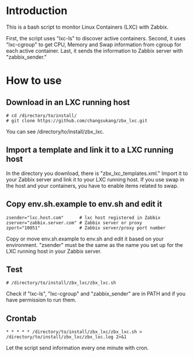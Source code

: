 # Introduction
This is a bash script to monitor Linux Containers (LXC) with Zabbix.

First, the script uses "lxc-ls" to discover active containers. 
Second, it uses "lxc-cgroup" to get CPU, Memory and Swap information from cgroup for each active container.
Last, it sends the information to Zabbix server with "zabbix_sender."

# How to use

## Download in an LXC running host
```
# cd /directory/to/install/
# git clone https://github.com/changsukang/zbx_lxc.git
```
You can see /directory/to/install/zbx_lxc.

## Import a template and link it to a LXC running host
In the directory you download, there is "zbx_lxc_templates.xml." 
Import it to your Zabbix server and link it to your LXC running host.
If you use swap in the host and your containers, you have to enable items related to swap.

## Copy env.sh.example to env.sh and edit it
```
zsender="lxc.host.com"      # lxc host registered in Zabbix
zserver="zabbix.server.com" # Zabbix server or proxy
zport="10051"               # Zabbix server/proxy port number
```
Copy or move env.sh.example to env.sh and edit it based on your environment. 
"zsender" must be the same as the name you set up for the LXC running host in your Zabbix server.

## Test
```
# /directory/to/install/zbx_lxc/zbx_lxc.sh
```
Check if "lxc-ls", "lxc-cgroup" and "zabbix_sender" are in PATH and if you have permission to run them.

## Crontab
```
* * * * * /directory/to/install/zbx_lxc/zbx_lxc.sh > /directory/to/install/zbx_lxc/zbx_lxc.log 2>&1
```
Let the script send information every one minute with cron.
